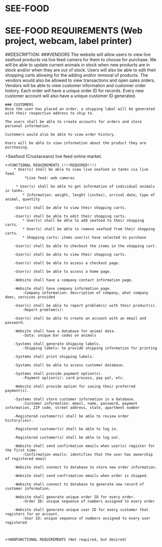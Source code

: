 # SEE-FOOD
SEE-FOOD REQUIREMENTS (Web project, webcam, label printer)
=====================

##DESCRIPTION:
    ###VENDORS
    The website will allow users to view live seafood products via live feed camera for them to choose for purchase.
     We will be able to update current animals in stock when new products are in stock and/or when they are out of stock.
     Users will also be able to edit their shopping carts allowing for the adding and/or removal of products. The vendors
     would also be allowed to view transactions and open sales orders. Vendors will be able to view customer information
     and customer order history. Each order will have a unique order ID for records. Every new customer account will also
     have a unique customer ID generated.
     
    ### CUSTOMERS
    Once the user has placed an order, a shipping label will be generated with their respective address to ship to. 
	
    The users shall be able to create accounts for orders and store personal information. 
	
	Customers would also be able to view order history.

	Users will be able to view information about the product they are purchasing.






+Seafood (Crustaceans) live feed online market.
    
    ++FUNCTIONAL REQUIREMENTS (!!!REQUIRED!!!)
        * User(s) shall be able to view live seafood in tanks via live feed.
             *Live feed: web cameras

         * User(s) shall be able to get information of individual animals in tanks.
            * Information: weight, lenght (inches), arrival date, type of animal, quantity

        -User(s) shall be able to view their shopping carts.

        -User(s) shall be able to edit their shopping carts.
            * User(s) shall be able to add seafood to their shopping carts.
            * User(s) shall be able to remove seafood from their shopping carts.
            * Shopping carts: items user(s) have selected to purchase

        -User(s) shall be able to checkout the items in the shopping cart.
        
        -User(s) shall be able to view their shopping carts.

        -User(s) shall be able to access a checkout page.
        
        -User(s) shall be able to access a home page.

        -Website shall have a company contact information page.
        
        -Website shall have company information page.
            -Company information: description of company, what company does, services provided

        -User(s) shall be able to report problem(s) with their product(s).
            -Report problem(s): 

        -User(s) shall be able to create an account with an email and password.

        -Website shall have a database for animal data.
            -Data: unique bar codes on animals

        -Systems shall generate shipping labels.
            -Shipping labels: to provide shipping information for printing
        
        -Systems shall print shipping labels.
        
        -Systems shall be able to access customer database.
        
        -Systems shall provide payment option(s).
            -Payment option(s): card process, pay pal, etc.
        
        -Website shall provide option for saving their preferred payment(s).

        -Systems shall store customer information in a database.
            -Customer information: email, name, password, payment information, ZIP code, street address, state, apartment number

        -Registered customer(s) shall be able to review order history(ies).

        -Registered customer(s) shall be able to log in.

        -Registered customer(s) shall be able to log out.

        -Website shall send confirmation emails when user(s) register for the first time.
            -Confirmation emails: identifies that the user has ownership of registered email

        -Website shall connect to database to store new order information.

        -Website shall send confrimation emails when order is shipped.

        -Website shall connect to database to generate new record of customer information.

        -Website shall generate unique order ID for every order.
            -Order ID: unique sequence of numbers assigned to every order
            
        -Website shall generate unique user ID for every customer that registers for an account.
            -User ID: unique sequence of numbers assigned to every user registered
        


    ++NONFUNCTIONAL REQUIREMENTS (Not required, but desired)